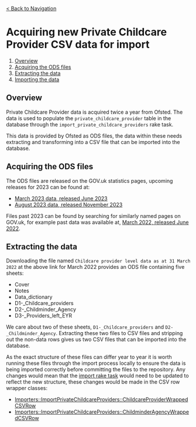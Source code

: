 [< Back to Navigation](../README.md)

# Acquiring new Private Childcare Provider CSV data for import

1. [Overview](#overview)
1. [Acquiring the ODS files](#acquiring-the-ods-files)
1. [Extracting the data](#extracting-the-data)
1. [Importing the data](../docs/importing_data.md#importing-private-childcare-provider-data)

## Overview

Private Childcare Provider data is acquired twice a year from Ofsted. The data is used to populate the `private_childcare_provider` table in the database through the `import_private_childcare_providers` rake task.

This data is provided by Ofsted as ODS files, the data within these needs extracting and transforming into a CSV file that can be imported into the database.

## Acquiring the ODS files

The ODS files are released on the GOV.uk statistics pages, upcoming releases for 2023 can be found at:
- [March 2023 data, released June 2023](https://www.gov.uk/government/statistics/announcements/childcare-providers-and-inspections-as-at-31-march-2023)
- [August 2023 data, released November 2023](https://www.gov.uk/government/statistics/announcements/childcare-providers-and-inspections-as-at-31-august-2023)

Files past 2023 can be found by searching for similarly named pages on GOV.uk, for example past data was available at, [March 2022, released June 2022](https://www.gov.uk/government/statistics/childcare-providers-and-inspections-as-at-31-march-2022).

## Extracting the data

Downloading the file named `Childcare provider level data as at 31 March 2022` at the above link for March 2022 provides an ODS file containing five sheets:
- Cover
- Notes
- Data_dictionary
- D1-_Childcare_providers
- D2-_Childminder_Agency
- D3-_Providers_left_EYR

We care about two of these sheets, `D1-_Childcare_providers` and `D2-_Childminder_Agency`. Extracting these two files to CSV files and stripping out the non-data rows gives us two CSV files that can be imported into the database.

As the exact structure of these files can differ year to year it is worth running these files through the import process locally to ensure the data is being imported correctly before committing the files to the repository. Any changes would mean that the [import rake task](../lib/tasks/private_childcare_providers.rake) would need to be updated to reflect the new structure, these changes would be made in the CSV row wrapper classes:
- [Importers::ImportPrivateChildcareProviders::ChildcareProviderWrappedCSVRow](../app/services/importers/import_private_childcare_providers)
- [Importers::ImportPrivateChildcareProviders::ChildminderAgencyWrappedCSVRow](../app/services/importers/import_private_childcare_providers)
